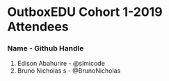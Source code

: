 # OutboxEDU Cohort 1-2019 Attendees
### Name - Github Handle

1. Edison Abahurire - @simicode
2. Bruno Nicholas s - @BrunoNicholas
